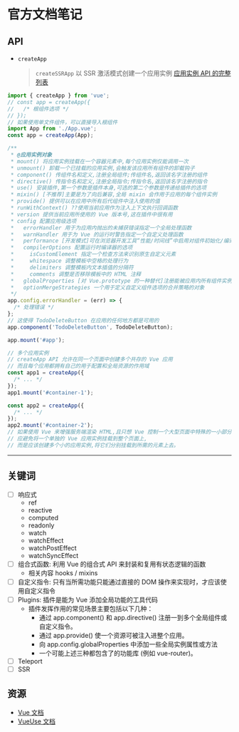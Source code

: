 # 官方文档笔记

## API

- `createApp`
  > `createSSRApp` 以 SSR 激活模式创建一个应用实例
  > [应用实例 API 的完整列表](https://cn.vuejs.org/api/application.html)

```js
import { createApp } from 'vue';
// const app = createApp({
//   /* 根组件选项 */
// });
// 如果使用单文件组件，可以直接导入根组件
import App from './App.vue';
const app = createApp(App);

/**
 * @应用实例对象
 * mount() 将应用实例挂载在一个容器元素中,每个应用实例仅能调用一次
 * unmount() 卸载一个已挂载的应用实例,会触发该应用所有组件的卸载钩子
 * component() 传组件名和定义,注册全局组件;传组件名,返回该名字注册的组件
 * directive() 传指令名和定义,注册全局指令;传指令名,返回该名字注册的指令
 * use() 安装插件,第一个参数是插件本身,可选的第二个参数是传递给插件的选项
 * mixin() [不推荐]主要是为了向后兼容,全局 mixin 会作用于应用的每个组件实例
 * provide() 提供可以在应用中所有后代组件中注入使用的值
 * runWithContext() ??使用当前应用作为注入上下文执行回调函数
 * version 提供当前应用所使用的 Vue 版本号,这在插件中很有用
 * config 配置应用级选项
 *   errorHandler 用于为应用内抛出的未捕获错误指定一个全局处理函数
 *   warnHandler 用于为 Vue 的运行时警告指定一个自定义处理函数
 *   performance [开发模式]可在浏览器开发工具“性能/时间线”中启用对组件初始化/编译/渲染和修补的性能追踪
 *   compilerOptions 配置运行时编译器的选项
 *     isCustomElement 指定一个检查方法来识别原生自定义元素
 *     whitespace 调整模板中空格的处理行为
 *     delimiters 调整模板内文本插值的分隔符
 *     comments 调整是否移除模板中的 HTML 注释
 *   globalProperties [对 Vue.prototype 的一种替代]注册能被应用内所有组件实例访问的全局属性的对象
 *   optionMergeStrategies 一个用于定义自定义组件选项的合并策略的对象
 */
app.config.errorHandler = (err) => {
  /* 处理错误 */
};
// 这使得 TodoDeleteButton 在应用的任何地方都是可用的
app.component('TodoDeleteButton', TodoDeleteButton);

app.mount('#app');
```

```js
// 多个应用实例
// createApp API 允许在同一个页面中创建多个共存的 Vue 应用
// 而且每个应用都拥有自己的用于配置和全局资源的作用域
const app1 = createApp({
  /* ... */
});
app1.mount('#container-1');

const app2 = createApp({
  /* ... */
});
app2.mount('#container-2');
// 如果使用 Vue 来增强服务端渲染 HTML,且只想 Vue 控制一个大型页面中特殊的一小部分,
// 应避免将一个单独的 Vue 应用实例挂载到整个页面上,
// 而是应该创建多个小的应用实例,将它们分别挂载到所需的元素上去。
```

---

## 关键词

- [ ] 响应式
  - ref
  - reactive
  - computed
  - readonly
  - watch
  - watchEffect
  - watchPostEffect
  - watchSyncEffect
- [ ] 组合式函数: 利用 Vue 的组合式 API 来封装和复用有状态逻辑的函数
  - 相关内容 hooks / mixins
- [ ] 自定义指令: 只有当所需功能只能通过直接的 DOM 操作来实现时，才应该使用自定义指令
- [ ] Plugins: 插件是能为 Vue 添加全局功能的工具代码
  - 插件发挥作用的常见场景主要包括以下几种：
    - 通过 app.component() 和 app.directive() 注册一到多个全局组件或自定义指令。
    - 通过 app.provide() 使一个资源可被注入进整个应用。
    - 向 app.config.globalProperties 中添加一些全局实例属性或方法
    - 一个可能上述三种都包含了的功能库 (例如 vue-router)。
- [ ] Teleport
- [ ] SSR

## 资源

- [Vue 文档](https://cn.vuejs.org)
- [VueUse 文档](https://vueuse.org)
